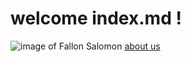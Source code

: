 # welcome index.md !
![image of Fallon Salomon](https://www.thespruce.com/thmb/oZslqieIXvx8FlpTnlJV-jp5Zcc=/3780x2520/filters:fill(auto,1)/do-ducks-have-teeth-4153828-hero-9614a7e9f4a049b48e8a35a9296c562c.jpg)
[about us](about.md)
